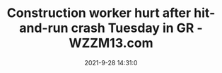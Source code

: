 ---
"title": "Construction worker hurt after hit-and-run crash Tuesday in GR - WZZM13.com"
"date": "2021-9-28 14:31:0"
"feed_name": "GOOGLENEWSCONSTRUCTION"
"feed_website": "https://news.google.com/search?q=construction%2Bincident&hl=en-US&gl=US&ceid=US:en"
"feed_rss": "https://news.google.com/rss/search?q=construction%2Bincident&hl=en-US&gl=US&ceid=US:en"
"link": "https://www.wzzm13.com/article/traffic/construction-worker-hurt-after-hit-and-run-crash-tuesday-in-gr/69-a87e1f8a-99b0-4320-944c-2032a1c22ce1"
"source": "{'href': 'https://www.wzzm13.com', 'title': 'WZZM13.com'}"
"file": "_posts/2021-1-1-6fc7a60821ff03b0065ff737e384230aa731e541.md"
"accident": "1"
"drilling": "0"
"dead": "0"
"injured": "1"
"arrested": "0"
"where": "unknown site"
"causes": "unknown"
"place": "unknown place"
---